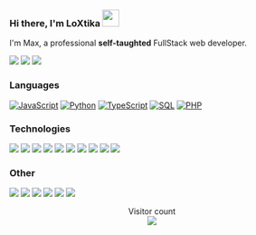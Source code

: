 ###  Hi there, I'm LoXtika <img width="30" src="https://camo.githubusercontent.com/e8e7b06ecf583bc040eb60e44eb5b8e0ecc5421320a92929ce21522dbc34c891/68747470733a2f2f6d656469612e67697068792e636f6d2f6d656469612f6876524a434c467a6361737252346961377a2f67697068792e676966">

I'm Max, a professional **self-taughted** FullStack web developer.

[![](https://img.shields.io/badge/-🌈%20Website-FFF)](https://loxtika.xyz)
[![](https://img.shields.io/badge/-Discord-FFF?&logo=Discord)](https://discordapp.com/users/937701724318232647/)
[![](https://img.shields.io/badge/-Telegram-FFF?&logo=Telegram)](https://t.me/LoXtika)

### Languages

[![JavaScript](https://img.shields.io/badge/-JavaScript-000?&logo=JavaScript)]()
[![Python](https://img.shields.io/badge/-Python-000?&logo=Python)]()
[![TypeScript](https://img.shields.io/badge/-TypeScript-000?&logo=typescript)]()
[![SQL](https://img.shields.io/badge/-SQL-000?&logo=MySQL)]()
[![PHP](https://img.shields.io/badge/-PHP-000?&logo=PHP&logoColor=007396)]()

### Technologies

[![](https://img.shields.io/badge/-jQuery-000?&logo=jQuery&logoColor=0769AD)]()
[![](https://img.shields.io/badge/-Node.js-000?&logo=node.js)]()
[![](https://img.shields.io/badge/-Bootstrap-000?&logo=Bootstrap)]()
[![](https://img.shields.io/badge/-Vue-000?&logo=Vue.js)]()
[![](https://img.shields.io/badge/-Angular-000?&logo=Angular&logoColor=DD0031)]()
[![](https://img.shields.io/badge/-SQLite-000?&logo=Sqlite)]()
[![](https://img.shields.io/badge/-Nuxt.js-000?&logo=Nuxt.js)]()
[![](https://img.shields.io/badge/-Next.js-000?&logo=Next.js)]()
[![](https://img.shields.io/badge/-Flask-000?&logo=Flask)]()
[![](https://img.shields.io/badge/-Django-000?&logo=Django&logoColor=092E20)]()

### Other

[![](https://img.shields.io/badge/-HTML-000?&logo=html5)]()
[![](https://img.shields.io/badge/-CSS-000?&logo=css3&logoColor=1572B6)]()
[![](https://img.shields.io/badge/-Tailwind-000?&logo=tailwind-css)]()
[![](https://img.shields.io/badge/-Sass-000?&logo=sass&logoColor=CC6699)]()
[![](https://img.shields.io/badge/-Git-000?&logo=Git)]()
[![](https://img.shields.io/badge/-Docker-000?&logo=Docker)]()

<p align="center"> 
  Visitor count <br>
  <a href="https://github.com/LoXtika-Cat">
    <img src="https://profile-counter.glitch.me/LoXtika-Cat/count.svg" />
  </a>
</p>
